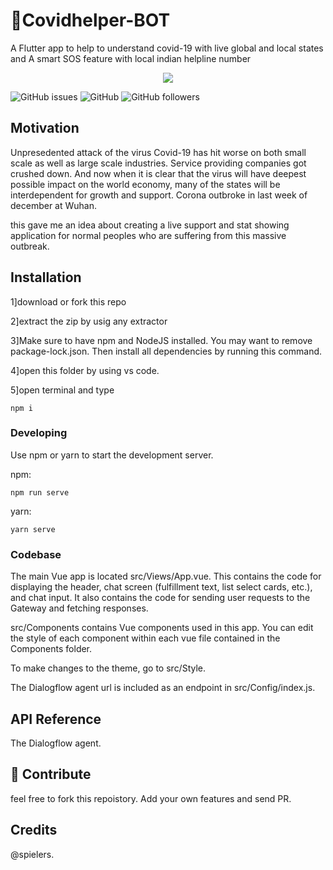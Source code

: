 # 👋Covidhelper-BOT

A Flutter app to help to understand covid-19 with live global and local states and A smart SOS feature with local indian helpline number

<p align="center">
  <a href="https://www.paypal.me/gamitics">
    <img src="https://img.shields.io/badge/Donate-PayPal-blue.svg?style=for-the-badge">
  </a>

</p>

![GitHub issues](https://img.shields.io/github/issues-raw/spielers/covidhelper)
![GitHub](https://img.shields.io/github/license/spielers/covidhelper)
![GitHub followers](https://img.shields.io/github/followers/spielers?label=FOLLOW&style=social)


## Motivation

Unpresedented attack of the virus Covid-19 has hit worse on both small scale as well as large scale industries. Service providing companies got crushed down. And now when it is clear that the virus will have deepest possible impact on the world economy, many of the states will be interdependent for growth and support.
Corona outbroke in last week of december at Wuhan. 

this gave me an idea about creating a live support and stat showing application for normal peoples who are suffering from this massive outbreak.

## Installation

1]download or fork this repo

2]extract the zip by usig any extractor

3]Make sure to have npm and NodeJS installed. You may want to remove package-lock.json. Then install all dependencies by running this command.

4]open this folder by using vs code.

5]open terminal and type

```
npm i
```

### Developing

Use npm or yarn to start the development server.

npm:

```
npm run serve
```

yarn:

```
yarn serve
```

### Codebase

The main Vue app is located src/Views/App.vue. This contains the code for displaying the header, chat screen (fulfillment text, list select cards, etc.), and chat input. It also contains the code for sending user requests to the Gateway and fetching responses.

src/Components contains Vue components used in this app. You can edit the style of each component within each vue file contained in the Components folder.

To make changes to the theme, go to src/Style.

The Dialogflow agent url is included as an endpoint in src/Config/index.js. 

## API Reference

The Dialogflow agent.

## 🤝 Contribute

feel free to fork this repoistory.
Add your own features and send PR.

## Credits

@spielers.

